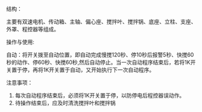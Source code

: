 结构：

主要有双速电机、传动箱、主轴、偏心座、搅拌叶、搅拌锅、底座、立柱、支座、外罩、程控器等组成。

操作与使用:

 自动：将开关拨至自动位置，即自动完成慢搅120秒、停10秒后报警5秒、快搅60秒的动作、停60秒、快搅60秒,然后自动停止。当一次自动程序结束后，若将1K开关置于停，再将1K开关置于自动，又开始执行下一次自动程序。
 
 注意事项：
 
 1. 每次自动程序结束后，必须将1K开关置于停，以防停电后程控器误动作。
 2. 待操作结束后，应及时清洗搅拌叶和搅拌锅